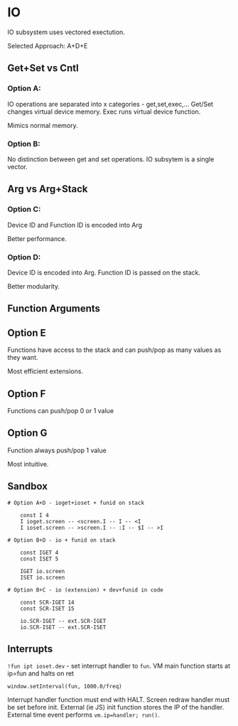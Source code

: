 # IO

IO subsystem uses vectored exectution.

Selected Approach: A+D+E


## Get+Set vs Cntl

### Option A:
 
IO operations are separated into x categories - get,set,exec,...
Get/Set changes virtual device memory.
Exec runs virtual device function.

Mimics normal memory.


### Option B:

No distinction between get and set operations.
IO subsytem is a single vector. 


## Arg vs Arg+Stack

### Option C:

Device ID and Function ID is encoded into Arg

Better performance.

### Option D:

Device ID is encoded into Arg. Function ID is passed on the stack.

Better modularity.


## Function Arguments

## Option E

Functions have access to the stack and can push/pop as many values as they want.

Most efficient extensions.

## Option F

Functions can push/pop 0 or 1 value

## Option G

Function always push/pop 1 value 

Most intuitive.

## Sandbox

```
# Option A+D - ioget+ioset + funid on stack

	const I 4
	I ioget.screen -- <screen.I -- I -- <I
	I ioset.screen -- >screen.I -- :I -- $I -- >I
	
# Option B+D - io + funid on stack

	const IGET 4
	const ISET 5
	
	IGET io.screen
	ISET io.screen

# Option B+C - io (extension) + dev+funid in code

	const SCR-IGET 14
	const SCR-ISET 15
	
	io.SCR-IGET -- ext.SCR-IGET
	io.SCR-ISET -- ext.SCR-ISET

```

## Interrupts

`!fun ipt ioset.dev` - set interrupt handler to `fun`.
VM main function starts at ip=fun and halts on ret

`window.setInterval(fun, 1000.0/freq)`

Interrupt handler function must end with HALT.
Screen redraw handler must be set before init.
External (ie JS) init function stores the IP of the handler.
External time event performs `vm.ip=handler; run()`.
